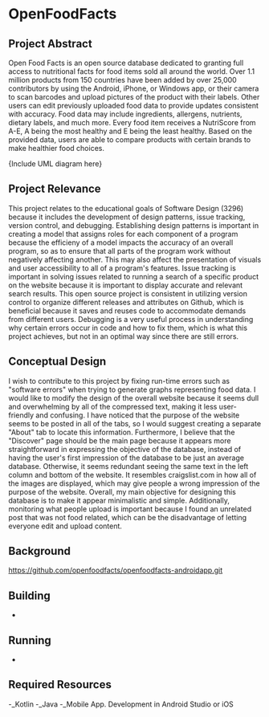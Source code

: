 # OpenFoodFacts

## Project Abstract
Open Food Facts is an open source database dedicated to granting full access to nutritional facts for food items sold all around the world. Over 1.1 million products from 150 countries have been added by over 25,000 contributors by using the Android, iPhone, or Windows app, or their camera to scan barcodes and upload pictures of the product with their labels. Other users can edit previously uploaded food data to provide updates consistent with accuracy. Food data may include ingredients, allergens, nutrients, dietary labels, and much more. Every food item receives a NutriScore from A-E, A being the most healthy and E being the least healthy. Based on the provided data, users are able to compare products with certain brands to make healthier food choices.

{Include UML diagram here}

## Project Relevance
This project relates to the educational goals of Software Design (3296) because it includes the development of design patterns, issue tracking, version control, and debugging. Establishing design patterns is important in creating a model that assigns roles for each component of a program because the efficieny of a model impacts the accuracy of an overall program, so as to ensure that all parts of the program work without negatively affecting another. This may also affect the presentation of visuals and user accessibility to all of a program's features. Issue tracking is important in solving issues related to running a search of a specific product on the website because it is important to display accurate and relevant search results. This open source project is consistent in utilizing version control to organize different releases and attributes on Github, which is beneficial because it saves and reuses code to accommodate demands from different users. Debugging is a very useful process in understanding why certain errors occur in code and how to fix them, which is what this project achieves, but not in an optimal way since there are still errors.

## Conceptual Design
I wish to contribute to this project by fixing run-time errors such as "software errors" when trying to generate graphs representing food data. I would like to modify the design of the overall website because it seems dull and overwhelming by all of the compressed text, making it less user-friendly and confusing. I have noticed that the purpose of the website seems to be posted in all of the tabs, so I would suggest creating a separate "About" tab to locate this information. Furthermore, I believe that the "Discover" page should be the main page because it appears more straightforward in expressing the objective of the database, instead of having the user's first impression of the database to be just an average database. Otherwise, it seems redundant seeing the same text in the left column and bottom of the website. It resembles craigslist.com in how all of the images are displayed, which may give people a wrong impression of the purpose of the website. Overall, my main objective for designing this database is to make it appear minimalistic and simple. Additionally, monitoring what people upload is important because I found an unrelated post that was not food related, which can be the disadvantage of letting everyone edit and upload content. 

## Background 
https://github.com/openfoodfacts/openfoodfacts-androidapp.git


**Building**
-
-

**Running**
-
-

## Required Resources
-_Kotlin
-_Java
-_Mobile App. Development in Android Studio or iOS
